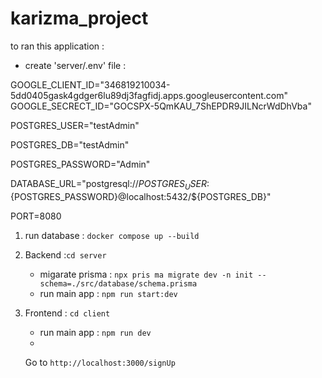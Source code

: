 # karizma_project

to ran this application :

- create 'server/.env' file :

GOOGLE_CLIENT_ID="346819210034-5dd0405gask4gdger6lu89dj3fagfidj.apps.googleusercontent.com"
GOOGLE_SECRECT_ID="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"


POSTGRES_USER="testAdmin"

POSTGRES_DB="testAdmin"

POSTGRES_PASSWORD="Admin"

DATABASE_URL="postgresql://${POSTGRES_USER}:${POSTGRES_PASSWORD}@localhost:5432/${POSTGRES_DB}"



PORT=8080


1. run database : `docker compose up --build`
2. Backend :`cd server `

   - migarate prisma : `npx pris ma migrate dev -n init --schema=./src/database/schema.prisma`
   - run main app : `npm run start:dev`

3. Frontend : `cd client `

   - run main app : `npm run dev `
   - 
   Go to `http://localhost:3000/signUp `
